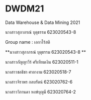 # DWDM21
Data Warehouse &amp; Data Mining 2021

นางสาวสุภาภรณ์ บุตุธรรม 623020543-8

Group name : เอกาไร้สติ

**นางสาวสุภาภรณ์ บุตุธรรม 623020543-8 **

นางสาวกัญญาวีร์ ศรีเทียมเงิน  623020511-1

นางสาวชลธิชา ศาลางาม 623020518-7

นางสาวจิราพร กลบรัตน์ 623020762-6

นางสาววิกานดา หงษ์บุญมี 623020764-2



